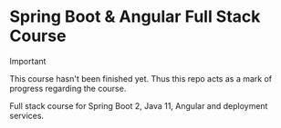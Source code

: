 # Spring Boot & Angular Full Stack Course

> [!IMPORTANT]  
> This course hasn't been finished yet. Thus this repo acts as a mark of progress regarding the course.

Full stack course for Spring Boot 2, Java 11, Angular and deployment services.
